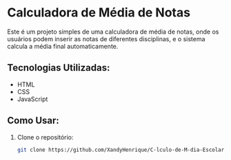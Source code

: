 # Calculadora de Média de Notas

Este é um projeto simples de uma calculadora de média de notas, onde os usuários podem inserir as notas de diferentes disciplinas, e o sistema calcula a média final automaticamente.

## Tecnologias Utilizadas:
- HTML
- CSS
- JavaScript

## Como Usar:
1. Clone o repositório:
   ```bash
   git clone https://github.com/XandyHenrique/C-lculo-de-M-dia-Escolar.git
